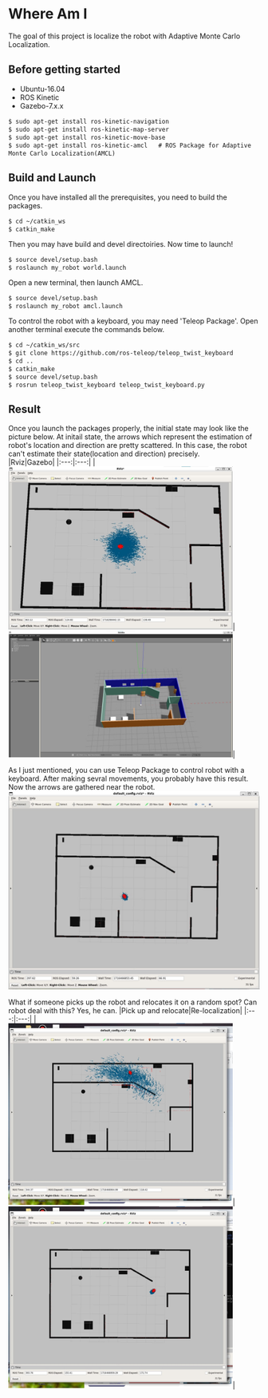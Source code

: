 # Where Am I
The goal of this project is localize the robot with Adaptive Monte Carlo Localization.

## Before getting started
* Ubuntu-16.04  
* ROS Kinetic  
* Gazebo-7.x.x
```console
$ sudo apt-get install ros-kinetic-navigation
$ sudo apt-get install ros-kinetic-map-server
$ sudo apt-get install ros-kinetic-move-base
$ sudo apt-get install ros-kinetic-amcl   # ROS Package for Adaptive Monte Carlo Localization(AMCL)
```

## Build and Launch
Once you have installed all the prerequisites, you need to build the packages.
```console
$ cd ~/catkin_ws
$ catkin_make
```
Then you may have build and devel directoiries. Now time to launch!
```console
$ source devel/setup.bash
$ roslaunch my_robot world.launch
```
Open a new terminal, then launch AMCL.
```console
$ source devel/setup.bash
$ roslaunch my_robot amcl.launch
```
To control the robot with a keyboard, you may need 'Teleop Package'. Open another terminal execute the commands below.
```console
$ cd ~/catkin_ws/src
$ git clone https://github.com/ros-teleop/teleop_twist_keyboard
$ cd ..
$ catkin_make
$ source devel/setup.bash
$ rosrun teleop_twist_keyboard teleop_twist_keyboard.py
```

## Result
Once you launch the packages properly, the initial state may look like the picture below. At initail state, the arrows which represent the estimation of robot's location and direction are pretty scattered. In this case, the robot can't estimate their state(location and direction) precisely.  
|Rviz|Gazebo|
|:---:|:---:|
|<img src="initial_state_rviz.jpg" alt="initial_rviz" style="width:450px;"/>|<img src="initial_state_gazebo.jpg" alt="initial_gazebo" style="width:450px;"/>|  

As I just mentioned, you can use Teleop Package to control robot with a keyboard. After making sevral movements, you probably have this result. Now the arrows are gathered near the robot.    
<img src="localized.jpg" alt="initial_rviz" style="width:600px;"/>   

What if someone picks up the robot and relocates it on a random spot? Can robot deal with this? Yes, he can.
|Pick up and relocate|Re-localization|
|:---:|:---:|
|<img src="relocation.jpg" alt="relocation" style="width:450px;"/>|<img src="relocalized.jpg" alt="relocalized" style="width:450px;"/>|  
